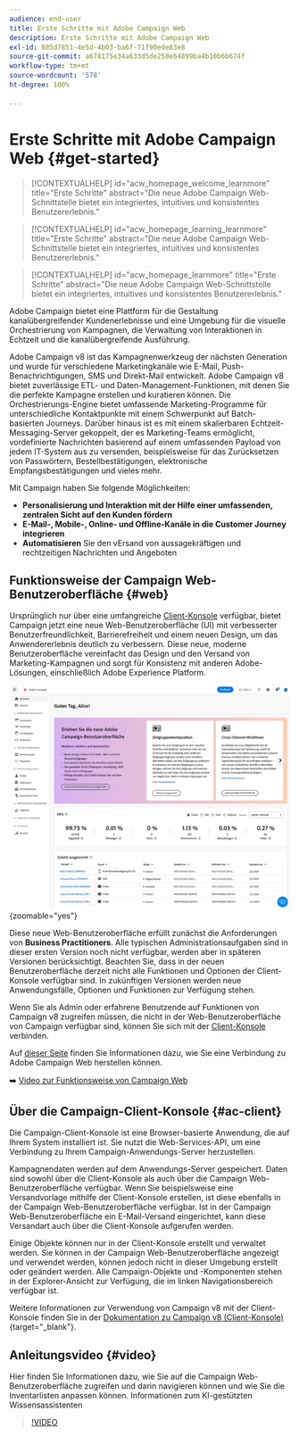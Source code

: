 ```yaml
---
audience: end-user
title: Erste Schritte mit Adobe Campaign Web
description: Erste Schritte mit Adobe Campaign Web
exl-id: 885d7851-4e5d-4b03-ba6f-71f90ede83e8
source-git-commit: a678175e34a633d5de258e64899ba4b10b6b674f
workflow-type: tm+mt
source-wordcount: '578'
ht-degree: 100%

---
```


# Erste Schritte mit Adobe Campaign Web {#get-started}

>[!CONTEXTUALHELP]
>id="acw_homepage_welcome_learnmore"
>title="Erste Schritte"
>abstract="Die neue Adobe Campaign Web-Schnittstelle bietet ein integriertes, intuitives und konsistentes Benutzererlebnis."

>[!CONTEXTUALHELP]
>id="acw_homepage_learning_learnmore"
>title="Erste Schritte"
>abstract="Die neue Adobe Campaign Web-Schnittstelle bietet ein integriertes, intuitives und konsistentes Benutzererlebnis."

>[!CONTEXTUALHELP]
>id="acw_homepage_learnmore"
>title="Erste Schritte"
>abstract="Die neue Adobe Campaign Web-Schnittstelle bietet ein integriertes, intuitives und konsistentes Benutzererlebnis."

Adobe Campaign bietet eine Plattform für die Gestaltung kanalübergreifender Kundenerlebnisse und eine Umgebung für die visuelle Orchestrierung von Kampagnen, die Verwaltung von Interaktionen in Echtzeit und die kanalübergreifende Ausführung.

Adobe Campaign v8 ist das Kampagnenwerkzeug der nächsten Generation und wurde für verschiedene Marketingkanäle wie E-Mail, Push-Benachrichtigungen, SMS und Direkt-Mail entwickelt. Adobe Campaign v8 bietet zuverlässige ETL- und Daten-Management-Funktionen, mit denen Sie die perfekte Kampagne erstellen und kuratieren können. Die Orchestrierungs-Engine bietet umfassende Marketing-Programme für unterschiedliche Kontaktpunkte mit einem Schwerpunkt auf Batch-basierten Journeys. Darüber hinaus ist es mit einem skalierbaren Echtzeit-Messaging-Server gekoppelt, der es Marketing-Teams ermöglicht, vordefinierte Nachrichten basierend auf einem umfassenden Payload von jedem IT-System aus zu versenden, beispielsweise für das Zurücksetzen von Passwörtern, Bestellbestätigungen, elektronische Empfangsbestätigungen und vieles mehr.

Mit Campaign haben Sie folgende Möglichkeiten:

* **Personalisierung und Interaktion mit der Hilfe einer umfassenden, zentralen Sicht auf den Kunden fördern**
* **E-Mail-, Mobile-, Online- und Offline-Kanäle in die Customer Journey integrieren**
* **Automatisieren** Sie den vErsand von aussagekräftigen und rechtzeitigen Nachrichten und Angeboten

## Funktionsweise der Campaign Web-Benutzeroberfläche {#web}

Ursprünglich nur über eine umfangreiche [Client-Konsole](#ac-client) verfügbar, bietet Campaign jetzt eine neue Web-Benutzeroberfläche (UI) mit verbesserter Benutzerfreundlichkeit, Barrierefreiheit und einem neuen Design, um das Anwendererlebnis deutlich zu verbessern. Diese neue, moderne Benutzeroberfläche vereinfacht das Design und den Versand von Marketing-Kampagnen und sorgt für Konsistenz mit anderen Adobe-Lösungen, einschließlich Adobe Experience Platform.

![](assets/home.png){zoomable="yes"}

Diese neue Web-Benutzeroberfläche erfüllt zunächst die Anforderungen von **Business Practitioners**. Alle typischen Administrationsaufgaben sind in dieser ersten Version noch nicht verfügbar, werden aber in späteren Versionen berücksichtigt. Beachten Sie, dass in der neuen Benutzeroberfläche derzeit nicht alle Funktionen und Optionen der Client-Konsole verfügbar sind. In zukünftigen Versionen werden neue Anwendungsfälle, Optionen und Funktionen zur Verfügung stehen.

Wenn Sie als Admin oder erfahrene Benutzende auf Funktionen von Campaign v8 zugreifen müssen, die nicht in der Web-Benutzeroberfläche von Campaign verfügbar sind, können Sie sich mit der [Client-Konsole](#ac-client) verbinden.

Auf [dieser Seite](connect-to-campaign.md) finden Sie Informationen dazu, wie Sie eine Verbindung zu Adobe Campaign Web herstellen können.

➡️ [Video zur Funktionsweise von Campaign Web](#video)

## Über die Campaign-Client-Konsole {#ac-client}

Die Campaign-Client-Konsole ist eine Browser-basierte Anwendung, die auf Ihrem System installiert ist. Sie nutzt die Web-Services-API, um eine Verbindung zu Ihrem Campaign-Anwendungs-Server herzustellen.

Kampagnendaten werden auf dem Anwendungs-Server gespeichert. Daten sind sowohl über die Client-Konsole als auch über die Campaign Web-Benutzeroberfläche verfügbar. Wenn Sie beispielsweise eine Versandvorlage mithilfe der Client-Konsole erstellen, ist diese ebenfalls in der Campaign Web-Benutzeroberfläche verfügbar. Ist in der Campaign Web-Benutzeroberfläche ein E-Mail-Versand eingerichtet, kann diese Versandart auch über die Client-Konsole aufgerufen werden.

Einige Objekte können nur in der Client-Konsole erstellt und verwaltet werden. Sie können in der Campaign Web-Benutzeroberfläche angezeigt und verwendet werden, können jedoch nicht in dieser Umgebung erstellt oder geändert werden. Alle Campaign-Objekte und -Komponenten stehen in der Explorer-Ansicht zur Verfügung, die im linken Navigationsbereich verfügbar ist.

Weitere Informationen zur Verwendung von Campaign v8 mit der Client-Konsole finden Sie in der [Dokumentation zu Campaign v8 (Client-Konsole)](https://experienceleague.adobe.com/docs/campaign/campaign-v8/campaign-home.html?lang=de){target="_blank"}.

## Anleitungsvideo {#video}

Hier finden Sie Informationen dazu, wie Sie auf die Campaign Web-Benutzeroberfläche zugreifen und darin navigieren können und wie Sie die Inventarlisten anpassen können. Informationen zum KI-gestützten Wissensassistenten

>[!VIDEO](https://video.tv.adobe.com/v/3427278?quality=12)
